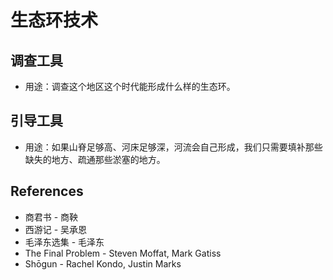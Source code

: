 # 生态环技术

## 调查工具

- 用途：调查这个地区这个时代能形成什么样的生态环。

## 引导工具

- 用途：如果山脊足够高、河床足够深，河流会自己形成，我们只需要填补那些缺失的地方、疏通那些淤塞的地方。

## References

- 商君书 - 商鞅
- 西游记 - 吴承恩
- 毛泽东选集 - 毛泽东
- The Final Problem - Steven Moffat, Mark Gatiss
- Shōgun - Rachel Kondo, Justin Marks
